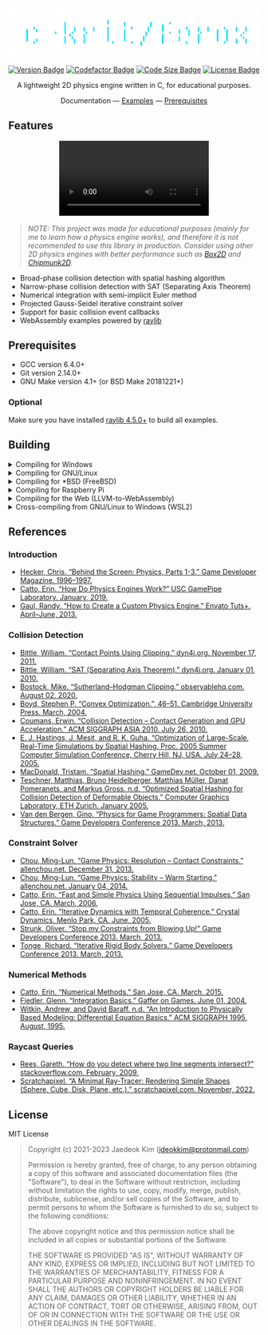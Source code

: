 <div align="center">

<img src="docs/static/images/readme-logo.png" alt="c-krit/ferox"><br>

[![Version Badge](https://img.shields.io/github/v/release/c-krit/ferox?include_prereleases)](https://github.com/c-krit/ferox/releases)
[![Codefactor Badge](https://www.codefactor.io/repository/github/c-krit/ferox/badge)](https://www.codefactor.io/repository/github/c-krit/ferox)
[![Code Size Badge](https://img.shields.io/github/languages/code-size/c-krit/ferox?color=brightgreen)](https://github.com/c-krit/ferox)
[![License Badge](https://img.shields.io/github/license/c-krit/ferox)](https://github.com/c-krit/ferox/blob/main/LICENSE)

A lightweight 2D physics engine written in C, for educational purposes.

Documentation &mdash;
[Examples](./examples/src) &mdash;
[Prerequisites](#prerequisites)

</div>

## Features

<div align="center">
  <video src="https://github.com/c-krit/ferox/assets/28700668/dd65e569-9531-43cf-8a01-ae53363e45e5" />
</div>

> *NOTE: This project was made for educational purposes (mainly for me to learn how a physics engine works), and therefore it is not recommended to use this library in production. Consider using other 2D physics engines with better performance such as [Box2D](https://github.com/erincatto/box2d) and [Chipmunk2D](https://github.com/slembcke/Chipmunk2D).*

- Broad-phase collision detection with spatial hashing algorithm
- Narrow-phase collision detection with SAT (Separating Axis Theorem)
- Numerical integration with semi-implicit Euler method
- Projected Gauss-Seidel iterative constraint solver
- Support for basic collision event callbacks
- WebAssembly examples powered by [raylib](https://github.com/raysan5/raylib)

## Prerequisites

- GCC version 6.4.0+
- Git version 2.14.0+
- GNU Make version 4.1+ (or BSD Make 20181221+)

### Optional

Make sure you have installed [raylib 4.5.0+](https://github.com/raysan5/raylib/releases/tag/4.5.0) to build all examples.

## Building

<details>
<summary>Compiling for Windows</summary>

### [MSYS2 (MinGW-w64)](https://www.msys2.org/)

Download the latest release of MSYS2 from [here](https://www.msys2.org/) and follow the instructions on the homepage.

```console
# MSYS2, UCRT 64-bit

$ pacman -Syu && pacman -S mingw-w64-ucrt-x86_64-gcc
$ git clone https://github.com/c-krit/ferox && cd ferox
$ make
```

Then you can install raylib by downloading the `mingw-w64-x86_64-raylib` package:

```console
$ pacman -S mingw-w64-x86_64-raylib
$ cd examples
```

You will also need to configure the `RAYLIB_INCLUDE_PATH` and `RAYLIB_LIBRARY_PATH` variables in `Makefile.mingw`:

```
$ vim Makefile.mingw
```

```
# TODO: Edit these values to match your raylib installation path!
RAYLIB_INCLUDE_PATH ?= /mingw64/include 
RAYLIB_LIBRARY_PATH ?= /mingw64/lib
```

Finally, in order to compile the examples, do:

```
$ make -f Makefile.mingw
```

<br />

### Visual Studio 2022

Download the latest release of this library from [here](https://github.com/c-krit/ferox/releases) and extract the `.zip` file to your working directory. Then, start [Windows PowerShell](https://learn.microsoft.com/en-us/powershell/scripting/windows-powershell/starting-windows-powershell?view=powershell-7.3) and type the following command to start the [Developer PowerShell](https://learn.microsoft.com/en-us/visualstudio/ide/reference/command-prompt-powershell?view=vs-2022):

```console
PS C:\Users\jdeokkim> & 'C:\Program Files\Microsoft Visual Studio\2022\Community\Common7\Tools\Launch-VsDevShell.ps1' -Arch amd64

**********************************************************************
** Visual Studio 2022 Developer PowerShell v17.7.4
** Copyright (c) 2022 Microsoft Corporation
**********************************************************************

PS C:\Users\jdeokkim\source\repos> ls ferox


    디렉터리: C:\Users\jdeokkim\source\repos\ferox


Mode                 LastWriteTime         Length Name
----                 -------------         ------ ----
d-----      2023-09-13   오후 9:15                .github
d-----      2023-09-13   오후 9:15                docs
d-----      2023-09-13   오후 9:15                examples
d-----      2023-09-13   오후 9:15                include
d-----      2023-09-13   오후 9:15                src
-a----      2023-09-13   오후 9:15           2599 .clang-format
-a----      2023-09-13   오후 9:15           1323 .gitignore
-a----      2023-09-13   오후 9:15            629 CREDITS.md
-a----      2023-09-13   오후 9:15           1099 LICENSE
-a----      2023-09-13   오후 9:15           2388 Makefile
-a----      2023-09-13   오후 9:15           1497 Makefile.emcc
-a----      2023-09-13   오후 9:15           1499 Makefile.mingw
-a----      2023-09-13   오후 9:15           2442 NMakefile
-a----      2023-09-13   오후 9:15          12944 README.md
```

In order to build this library, do:

```console
PS C:\Users\jdeokkim\source\repos> cd ferox
PS C:\Users\jdeokkim\source\repos\ferox> nmake -f NMakefile
```

<br />

### [w64devkit](https://github.com/skeeto/w64devkit)

Download the latest release of w64devkit from [here](https://github.com/skeeto/w64devkit/releases), extract the `.zip` file to your working directory, and run `w64devkit.exe`.

```console
$ mkdir ~/workspace && cd ~/workspace
$ wget https://github.com/c-krit/ferox/archive/refs/heads/main.zip && unzip main.zip
$ mv ferox-main ferox && cd ferox
```

In order to build this library, do:

```console
$ make -f Makefile.mingw
```

You may need to compile raylib for Windows before compiling the examples:

```console
$ cd .. && wget https://github.com/raysan5/raylib/archive/refs/tags/4.5.0.zip
$ unzip 4.5.0.zip && mv raylib-4.5.0 raylib
$ cd raylib/src && make -j`nproc`
```

Finally, in order to compile the examples, do:

```console
$ cd ~/workspace/ferox/examples
$ make -f Makefile.mingw RAYLIB_PATH=../../raylib
```

</details>

<details>
<summary>Compiling for GNU/Linux</summary>

### Ubuntu

```console
$ sudo apt install build-essential git
$ git clone https://github.com/c-krit/ferox && cd ferox
$ make
```

</details>

<details>
<summary>Compiling for *BSD (FreeBSD)</summary>

### FreeBSD

```console
$ sudo pkg install git
$ git clone https://github.com/c-krit/ferox && cd ferox
$ make
```

Then you can install raylib by downloading the `raylib` package:

```
$ sudo pkg install raylib
```

Finally, in order to compile the examples, do:

```console
$ cd examples
$ make RAYLIB_INCLUDE_PATH=/usr/local/include RAYLIB_LIBRARY_PATH=/usr/local/lib
```

</details>

<details>
<summary>Compiling for Raspberry Pi</summary>

### Raspberry Pi OS (Raspbian)

```console
$ sudo apt install build-essential git
$ git clone https://github.com/c-krit/ferox && cd ferox
$ make
```

You may need to recompile raylib for Raspberry Pi before compiling the examples:

```console
$ sudo apt install libdrm-dev libegl1-mesa-dev libgles2-mesa-dev libgbm-dev
$ git clone https://github.com/raysan5/raylib && cd raylib/src
$ make -j`nproc` PLATFORM=PLATFORM_DRM
```

Finally, in order to compile the examples, do:

```console
$ cd examples
$ make -f Makefile.drm
```

</details>

<details>
<summary>Compiling for the Web (LLVM-to-WebAssembly)</summary>

<br />

Compiling for the Web requires installation of the [Emscripten SDK](https://emscripten.org/).

### Ubuntu

```console
$ sudo apt install build-essential git
$ git clone https://github.com/emscripten-core/emsdk && cd emsdk
$ ./emsdk install latest
$ ./emsdk activate latest
$ source ./emsdk_env.sh
```

After setting up the environment variables for Emscripten SDK, do:

```console
$ git clone https://github.com/c-krit/ferox && cd ferox
$ make -f Makefile.emcc
```

You may need to recompile raylib for the Web before compiling the examples:

```console
$ git clone https://github.com/raysan5/raylib && cd raylib/src
$ make -j`nproc` PLATFORM=PLATFORM_WEB -B
```

Finally, in order to compile the examples, do:

```console
$ cd examples
$ make -f Makefile.emcc RAYLIB_PATH=../../raylib
$ emrun --no_browser ./bin/basic.html
```

</details>

<details>
<summary>Cross-compiling from GNU/Linux to Windows (WSL2)</summary>

### Ubuntu

```console
$ sudo apt install build-essential git mingw-w64
$ git clone https://github.com/c-krit/ferox && cd ferox
$ make -f Makefile.mingw
```

You may need to recompile raylib for Windows before compiling the examples:

```console
$ git clone https://github.com/raysan5/raylib && cd raylib/src
$ make -j`nproc` CC=x86_64-w64-mingw32-gcc AR=x86_64-w64-mingw32-ar OS=Windows_NT
```

Lastly, in order to compile the examples, do:

```console
$ cd examples
$ make -f Makefile.mingw RAYLIB_PATH=../../raylib
```

</details>

## References

### Introduction

- [Hecker, Chris. “Behind the Screen: Physics, Parts 1-3.” Game Developer Magazine. 1996–1997.](https://www.chrishecker.com/Rigid_Body_Dynamics)
- [Catto, Erin. “How Do Physics Engines Work?” USC GamePipe Laboratory. January, 2019.](https://github.com/erincatto/box2d-lite/blob/master/docs/HowDoPhysicsEnginesWork.pdf)
- [Gaul, Randy. “How to Create a Custom Physics Engine.” Envato Tuts+. April–June, 2013.](https://gamedevelopment.tutsplus.com/series/how-to-create-a-custom-physics-engine--gamedev-12715)

### Collision Detection

- [Bittle, William. “Contact Points Using Clipping.” dyn4j.org. November 17, 2011.](https://dyn4j.org/2011/11/contact-points-using-clipping/)
- [Bittle, William. “SAT (Separating Axis Theorem).” dyn4j.org. January 01, 2010.](https://dyn4j.org/2010/01/sat/)
- [Bostock, Mike. “Sutherland–Hodgman Clipping.” observablehq.com. August 02, 2020.](https://observablehq.com/@mbostock/sutherland-hodgman-clipping)
- [Boyd, Stephen P. “Convex Optimization.”, 46–51. Cambridge University Press. March, 2004.](https://web.stanford.edu/~boyd/cvxbook/bv_cvxbook.pdf)
- [Coumans, Erwin. “Collision Detection – Contact Generation and GPU Acceleration.” ACM SIGGRAPH ASIA 2010. July 26, 2010.](https://sgvr.kaist.ac.kr/~sungeui/Collision_tutorial/Erwin.pdf)
- [E. J. Hastings, J. Mesit, and R. K. Guha. “Optimization of Large-Scale, Real-Time Simulations by Spatial Hashing. Proc. 2005 Summer Computer Simulation Conference, Cherry Hill, NJ, USA. July 24–28, 2005.](https://scholar.google.com/citations?view_op=view_citation&hl=en&user=u_GkP-EAAAAJ&citation_for_view=u_GkP-EAAAAJ:UeHWp8X0CEIC)
- [MacDonald, Tristam. “Spatial Hashing.” GameDev.net. October 01, 2009.](https://www.gamedev.net/tutorials/programming/general-and-gameplay-programming/spatial-hashing-r2697/)
- [Teschner, Matthias, Bruno Heidelberger, Matthias Müller, Danat Pomeranets, and Markus Gross. n.d. “Optimized Spatial Hashing for Collision Detection of Deformable Objects.” Computer Graphics Laboratory, ETH Zurich. January 2005.](https://matthias-research.github.io/pages/publications/tetraederCollision.pdf)
- [Van den Bergen, Gino. “Physics for Game Programmers: Spatial Data Structures.” Game Developers Conference 2013. March, 2013.](https://storage.googleapis.com/google-code-archive-downloads/v2/code.google.com/box2d/GDC13_vandenBergen_Gino_Physics_Tut.pdf)

### Constraint Solver

- [Chou, Ming-Lun. “Game Physics: Resolution – Contact Constraints.” allenchou.net. December 31, 2013.](https://allenchou.net/2013/12/game-physics-resolution-contact-constraints/)
- [Chou, Ming-Lun. “Game Physics: Stability – Warm Starting.” allenchou.net. January 04, 2014.](http://allenchou.net/2014/01/game-physics-stability-warm-starting/)
- [Catto, Erin. “Fast and Simple Physics Using Sequential Impulses.” San Jose, CA. March, 2006.](https://box2d.org/files/ErinCatto_SequentialImpulses_GDC2006.pdf)
- [Catto, Erin. “Iterative Dynamics with Temporal Coherence.” Crystal Dynamics, Menlo Park, CA. June, 2005.](https://box2d.org/files/ErinCatto_IterativeDynamics_GDC2005.pdf)
- [Strunk, Oliver. “Stop my Constraints from Blowing Up!” Game Developers Conference 2013. March, 2013.](https://storage.googleapis.com/google-code-archive-downloads/v2/code.google.com/box2d/Strunk_Oliver_Stop_My_Constraints_From_Blowing_Up.pdf)
- [Tonge, Richard. “Iterative Rigid Body Solvers.” Game Developers Conference 2013. March, 2013.](https://archive.org/details/GDC2013Tonge)

### Numerical Methods

- [Catto, Erin. “Numerical Methods.” San Jose, CA. March, 2015.](https://box2d.org/files/ErinCatto_NumericalMethods_GDC2015.pdf)
- [Fiedler, Glenn. “Integration Basics.” Gaffer on Games. June 01, 2004.](https://gafferongames.com/post/integration_basics/)
- [Witkin, Andrew, and David Baraff. n.d. “An Introduction to Physically Based Modeling: Differential Equation Basics.” ACM SIGGRAPH 1995. August, 1995.](http://www.cs.cmu.edu/~baraff/sigcourse/index.html)

### Raycast Queries

- [Rees, Gareth. “How do you detect where two line segments intersect?” stackoverflow.com. February, 2009.](https://stackoverflow.com/questions/563198/how-do-you-detect-where-two-line-segments-intersect/565282#565282)
- [Scratchapixel. “A Minimal Ray-Tracer: Rendering Simple Shapes (Sphere, Cube, Disk, Plane, etc.).” scratchapixel.com. November, 2022.](https://www.scratchapixel.com/lessons/3d-basic-rendering/minimal-ray-tracer-rendering-simple-shapes/ray-sphere-intersection.html)

## License

MIT License

> Copyright (c) 2021-2023 Jaedeok Kim (jdeokkim@protonmail.com)
> 
> Permission is hereby granted, free of charge, to any person obtaining a copy
> of this software and associated documentation files (the "Software"), to deal
> in the Software without restriction, including without limitation the rights
> to use, copy, modify, merge, publish, distribute, sublicense, and/or sell
> copies of the Software, and to permit persons to whom the Software is
> furnished to do so, subject to the following conditions:
> 
> The above copyright notice and this permission notice shall be included in all
> copies or substantial portions of the Software.
> 
> THE SOFTWARE IS PROVIDED "AS IS", WITHOUT WARRANTY OF ANY KIND, EXPRESS OR
> IMPLIED, INCLUDING BUT NOT LIMITED TO THE WARRANTIES OF MERCHANTABILITY,
> FITNESS FOR A PARTICULAR PURPOSE AND NONINFRINGEMENT. IN NO EVENT SHALL THE
> AUTHORS OR COPYRIGHT HOLDERS BE LIABLE FOR ANY CLAIM, DAMAGES OR OTHER
> LIABILITY, WHETHER IN AN ACTION OF CONTRACT, TORT OR OTHERWISE, ARISING FROM,
> OUT OF OR IN CONNECTION WITH THE SOFTWARE OR THE USE OR OTHER DEALINGS IN THE
> SOFTWARE. 
